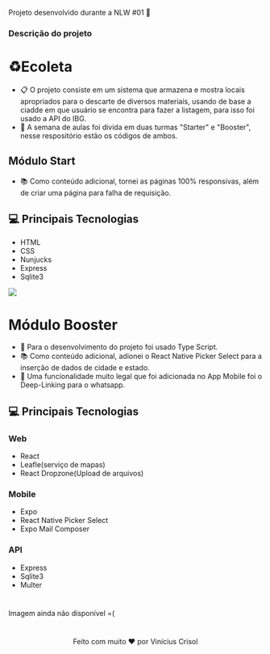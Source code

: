 Projeto desenvolvido durante a NLW #01 🚀


### Descrição do projeto

# ♻️Ecoleta

- 📋 O projeto consiste em um sistema que armazena e mostra locais apropriados para o descarte de diversos materiais, usando de base
a ciadde em que usuário se encontra para fazer a listagem, para isso foi usado a API do IBG.
- 📙 A semana de aulas foi divida em duas turmas "Starter" e "Booster", nesse respositório estão os códigos de ambos.


## Módulo Start

- 📚 Como conteúdo adicional, tornei as páginas 100% responsivas, além de criar uma página para falha de requisição.

## 💻 Principais Tecnologias

- HTML
- CSS
- Nunjucks
- Express
- Sqlite3



![](https://i.ibb.co/HD0Xr6L/Starter.gif)

# Módulo Booster

- 📙 Para o desenvolvimento do projeto foi usado Type Script.
- 📚 Como conteúdo adicional, adionei o React Native Picker Select para a inserção de dados de cidade e estado.
- 📘 Uma funcionalidade muito legal que foi adicionada no App Mobile foi o Deep-Linking para o whatsapp.

## 💻 Principais Tecnologias

### Web

- React
- Leafle(serviço de mapas)
- React Dropzone(Upload de arquivos)

### Mobile

- Expo
- React Native Picker Select
- Expo Mail Composer

### API

- Express
- Sqlite3
- Multer

#

Imagem ainda não disponível =(

#

<p align="center">
  Feito com muito ❤️ por Vinícius Crisol
</p>
